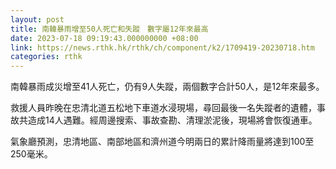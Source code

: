 ```yaml
---
layout: post
title: 南韓暴雨增至50人死亡和失蹤　數字屬12年來最高
date: 2023-07-18 09:19:43.000000000 +08:00
link: https://news.rthk.hk/rthk/ch/component/k2/1709419-20230718.htm
categories: rthk
---
```


南韓暴雨成災增至41人死亡，仍有9人失蹤，兩個數字合計50人，是12年來最多。

救援人員昨晚在忠清北道五松地下車道水浸現場，尋回最後一名失蹤者的遺體，事故共造成14人遇難。經周邊搜索、事故查勘、清理淤泥後，現場將會恢復通車。

氣象廳預測，忠清地區、南部地區和濟州道今明兩日的累計降雨量將達到100至250毫米。
